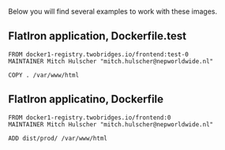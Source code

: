 Below you will find several examples to work with these images.

## FlatIron application, Dockerfile.test
```
FROM docker1-registry.twobridges.io/frontend:test-0
MAINTAINER Mitch Hulscher "mitch.hulscher@nepworldwide.nl"

COPY . /var/www/html
```

## FlatIron applicatino, Dockerfile
```
FROM docker1-registry.twobridges.io/frontend:0
MAINTAINER Mitch Hulscher "mitch.hulscher@nepworldwide.nl"

ADD dist/prod/ /var/www/html
```
